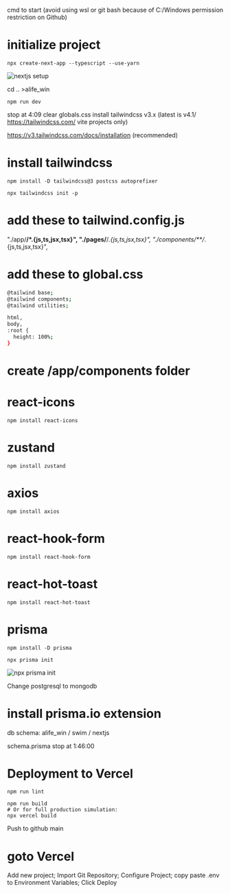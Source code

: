 cmd to start (avoid using wsl or git bash because of C:/Windows permission restriction on Github)

# initialize project
```shell
npx create-next-app --typescript --use-yarn
```
![nextjs setup](/images/nextSetup.png)

cd .. >alife_win
```shell
npm run dev
```
stop at 4:09
clear globals.css
install tailwindcss v3.x  (latest is v4.1/ https://tailwindcss.com/ vite projects only)

https://v3.tailwindcss.com/docs/installation (recommended)

# install tailwindcss
```shell
npm install -D tailwindcss@3 postcss autoprefixer

npx tailwindcss init -p
```

# add these to tailwind.config.js
"./app/**/*.{js,ts,jsx,tsx}",
"./pages/**/*.{js,ts,jsx,tsx}",
"./components/**/*.{js,ts,jsx,tsx}",
# add these to global.css
```bash
@tailwind base;
@tailwind components;
@tailwind utilities;   

html,
body,
:root {
  height: 100%;
}
```
# create /app/components folder

# react-icons
```shell
npm install react-icons
```
# zustand
```shell
npm install zustand
```
# axios
```shell
npm install axios
```
# react-hook-form
```shell
npm install react-hook-form
```
# react-hot-toast
```shell
npm install react-hot-toast
```

# prisma
```shell
npm install -D prisma

npx prisma init
```
![npx prisma init](/DOCS/images/primaInstall.png)

Change postgresql to mongodb

# install prisma.io extension

db schema: alife_win / swim / nextjs


schema.prisma
stop at 1:46:00



# Deployment to Vercel
```shell
npm run lint

npm run build
# Or for full production simulation:
npx vercel build
```
Push to github main

# goto Vercel
Add new project;
Import Git Repository;
Configure Project;
copy paste .env to Environment Variables;
Click Deploy


